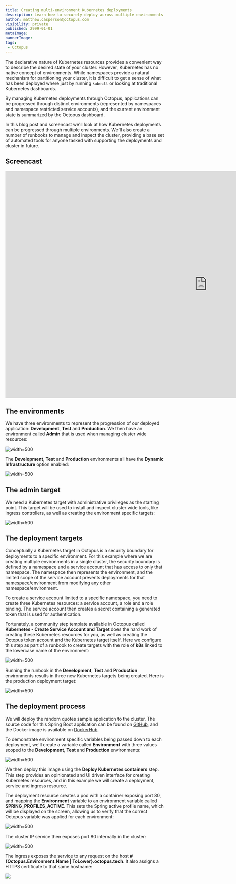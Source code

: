 ```yaml
---
title: Creating multi-environment Kubernetes deployments
description: Learn how to securely deploy across multiple environments in a single Kubernetes cluster
author: matthew.casperson@octopus.com
visibility: private
published: 2999-01-01
metaImage: 
bannerImage: 
tags:
 - Octopus
---
```


The declarative nature of Kubernetes resources provides a convenient way to describe the desired state of your cluster. However, Kubernetes has no native concept of environments. While namespaces provide a natural mechanism for partitioning your cluster, it is difficult to get a sense of what has been deployed where just by running `kubectl` or looking at traditional Kubernetes dashboards.

By managing Kubernetes deployments through Octopus, applications can be progressed through distinct environments (represented by namespaces and namespace restricted service accounts), and the current environment state is summarized by the Octopus dashboard.

In this blog post and screencast we'll look at how Kubernetes deployments can be progressed through multiple environments. We'll also create a number of runbooks to manage and inspect the cluster, providing a base set of automated tools for anyone tasked with supporting the deployments and cluster in future.

## Screencast

<iframe width="1280" height="720" src="https://www.youtube.com/embed/WexwK4ro9Bs" frameborder="0" allow="accelerometer; autoplay; encrypted-media; gyroscope; picture-in-picture" allowfullscreen></iframe>

## The environments

We have three environments to represent the progression of our deployed application: **Development**, **Test** and **Production**. We then have an environment called **Admin** that is used when managing cluster wide resources:

![](environments.png "width=500")

The **Development**, **Test** and **Production** environments all have the **Dynamic Infrastructure** option enabled:

![](dynamic-infrastructure.png "width=500")

## The admin target

We need a Kubernetes target with administrative privileges as the starting point. This target will be used to install and inspect cluster wide tools, like ingress controllers, as well as creating the environment specific targets:

![](admin-target.png "width=500")

## The deployment targets

Conceptually a Kubernetes target in Octopus is a security boundary for deployments to a specific environment. For this example where we are creating multiple environments in a single cluster, the security boundary is defined by a namespace and a service account that has access to only that namespace. The namespace then represents the environment, and the limited scope of the service account prevents deployments for that namespace/environment from modifying any other namespace/environment.

To create a service account limited to a specific namespace, you need to create three Kubernetes resources: a service account, a role and a role binding. The service account then creates a secret containing a generated token that is used for authentication.

Fortunately, a community step template available in Octopus called **Kubernetes - Create Service Account and Target** does the hard work of creating these Kubernetes resources for you, as well as creating the Octopus token account and the Kubernetes target itself. Here we configure this step as part of a runbook to create targets with the role of **k8s** linked to the lowercase name of the environment:

![](create-targets.png "width=500")

Running the runbook in the **Development**, **Test** and **Production** environments results in three new Kubernetes targets being created. Here is the production deployment target:

![](production-target.png "width=500")

## The deployment process

We will deploy the random quotes sample application to the cluster. The source code for this Spring Boot application can be found on [GitHub](https://github.com/OctopusSamples/RandomQuotes-Java), and the Docker image is available on [DockerHub](https://hub.docker.com/r/octopusdeploy/randomquotesjava).

To demonstrate environment specific variables being passed down to each deployment, we'll create a variable called **Environment** with three values scoped to the **Development**, **Test** and **Production** environments:

![](variables.png "width=500")

We then deploy this image using the **Deploy Kubernetes containers** step. This step provides an opinionated and UI driven interface for creating Kubernetes resources, and in this example we will create a deployment, service and ingress resource.

The deployment resource creates a pod with a container exposing port 80, and mapping the **Environment** variable to an environment variable called **SPRING_PROFILES_ACTIVE**. This sets the Spring active profile name, which will be displayed on the screen, allowing us to verify that the correct Octopus variable was applied for each environment:

![](deployment.png "width=500")

The cluster IP service then exposes port 80 internally in the cluster:

![](service.png "width=500")

The ingress exposes the service to any request on the host **#{Octopus.Environment.Name | ToLower}.octopus.tech**. It also assigns a HTTPS certificate to that same hostname:

![](ingress.png)

